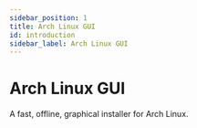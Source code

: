 ```yaml
---
sidebar_position: 1
title: Arch Linux GUI
id: introduction
sidebar_label: Arch Linux GUI
---
```


# Arch Linux GUI

A fast, offline, graphical installer for Arch Linux.